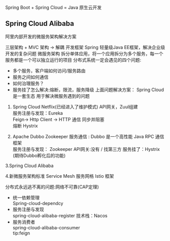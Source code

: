 Spring Boot + Spring Cloud = Java 原生云开发

## Spring Cloud Alibaba 
阿里内部开发的微服务架构解决方案

三层架构 + MVC 
    架构 -> 解耦
开发框架
  Spring 轻量级Java EE框架，解决企业级开发的复杂问题
微服务架构 
   拆分单体应用，将一个应用拆分为多个服务，每一个服务都是一个可以独立运行的项目
   分布式系统一定会遇见的四个问题:
   + 多个服务，客户端如何访问/服务路由
   + 服务之间如何通信
   + 如何治理服务？
   + 服务挂了怎么解决:熔断，限流，服务降级
上面问题解决方案：
Spring Cloud 是一套生态 用于解决微服务遇到的问题

1. Spring Cloud Netflix(已经进入了维护模式)
API网关，Zuul组建   
服务注册与发现：Eureka   
Feign-> Http Client -> HTTP 通信 同步并阻塞    
熔断 Hystrix

2. Apache Dubbo Zookeeper
服务通信 : Dubbo 是一个高性能 Java RPC 通信框架   
服务注册与发现： Zookeeper 
API网关:没有 / 找第三方
服务挂了：Hystrix
(期待Dubbo孵化后的功能)

3.Spring Cloud Alibaba


4.新微服务架构标准 
Service Mesh 服务网格
Istio 框架

分布式永远逃不离的问题:网络不可靠(CAP定理)


+ 统一依赖管理  
Spring-cloud-dependcy 
+ 服务注册与发现  
spring-cloud-alibaba-register
技术栈：Nacos
+ 服务消费者  
spring-cloud-alibaba-consumer  
tip:feign
